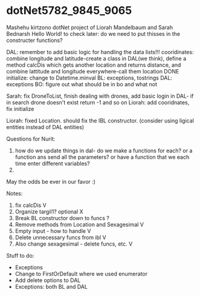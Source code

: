 # dotNet5782_9845_9065
Mashehu kirtzono 
dotNet project of Liorah Mandelbaum and Sarah Bednarsh
Hello World!
to check later: do we need to put thisses in the constructer functions?


DAL: remember to add basic logic for handling the data lists!!!
cooridinates: combine longitude and latitude-create a class in DAL(we think), define a method calcDis which gets another location and returns distance, and combine lattitude and longitude everywhere-call them location
DONE initialize: change to Datetime.minval
BL: exceptions, tostrings
DAL: exceptions
BO: figure out what should be in bo and what not

Sarah: fix DroneToList, finish dealing with drones, add basic login in DAL- if in search drone doesn't exist return -1 and so on 
Liorah: add cooridnates, fix initialize

Liorah: fixed Location. should fix the IBL constructor. (consider using ligical entities instead of DAL entities)

Questions for Nurit:
1) how do we update things in dal- do we make a functions for each? or a function ans send all the parameters? or have a function that we each time enter different variables?
2)


May the odds be ever in our favor :)

Notes:
1. fix calcDis                                     V
2. Organize targil1? optional                      X
3. Break BL constructor down to funcs              ?
4. Remove methods from Location and Sexagesimal    V
5. Empty input - how to handle                     V
6. Delete unnecessary funcs from ibl               V
7. Also change sexagesimal - delete funcs, etc.    V

Stuff to do:
- Exceptions
- Change to FirstOrDefault where we used enumerator
- Add delete options to DAL
- Exceptions: both BL and DAL

